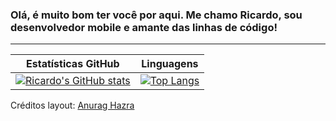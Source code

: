 ### Olá, é muito bom ter você por aqui. Me chamo Ricardo, sou desenvolvedor mobile e amante das linhas de código!

---

Estatísticas GitHub | Linguagens
--------------------| ----------
[![Ricardo's GitHub stats](https://github-readme-stats.vercel.app/api?username=rcdo-dev&hide=issues&count_private=true&show_icons=true&theme=github_dark)](https://github.com/anuraghazra/github-readme-stats) | [![Top Langs](https://github-readme-stats.vercel.app/api/top-langs/?username=rcdo-dev&layout=compact&theme=github_dark)](https://github.com/rcdo-dev/github-readme-stats)

Créditos layout: [Anurag Hazra](https://github.com/anuraghazra/github-readme-stats)